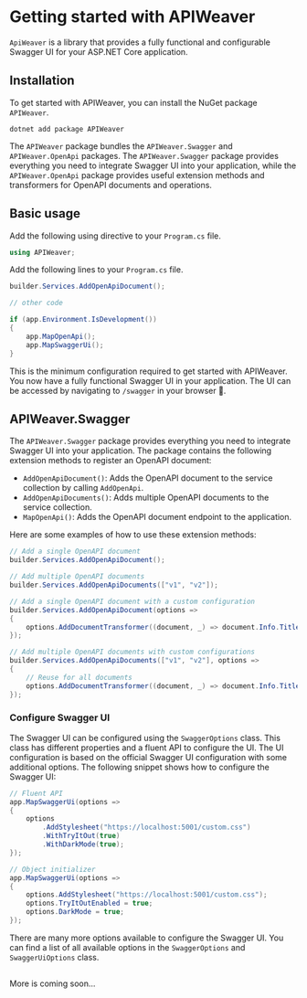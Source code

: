 # Getting started with APIWeaver

`ApiWeaver` is a library that provides a fully functional and configurable Swagger UI for your ASP.NET Core application.

## Installation

To get started with APIWeaver, you can install the NuGet package `APIWeaver`.

```shell
dotnet add package APIWeaver
```

The `APIWeaver` package bundles the `APIWeaver.Swagger` and `APIWeaver.OpenApi` packages. The `APIWeaver.Swagger` package provides everything you need to integrate Swagger UI into your application, while the `APIWeaver.OpenApi` package provides useful extension methods and transformers for OpenAPI documents and operations.

## Basic usage

Add the following using directive to your `Program.cs` file.

```csharp
using APIWeaver;
```

Add the following lines to your `Program.cs` file.

```csharp
builder.Services.AddOpenApiDocument();

// other code

if (app.Environment.IsDevelopment())
{
    app.MapOpenApi();
    app.MapSwaggerUi();
}
```

This is the minimum configuration required to get started with APIWeaver. You now have a fully functional Swagger UI in your application. The UI can be accessed by navigating to `/swagger` in your browser 🥳.

## APIWeaver.Swagger

The `APIWeaver.Swagger` package provides everything you need to integrate Swagger UI into your application. The package contains the following extension methods to register an OpenAPI document:

- `AddOpenApiDocument()`: Adds the OpenAPI document to the service collection by calling `AddOpenApi`.
- `AddOpenApiDocuments()`: Adds multiple OpenAPI documents to the service collection.
- `MapOpenApi()`: Adds the OpenAPI document endpoint to the application.

Here are some examples of how to use these extension methods:

```csharp
// Add a single OpenAPI document
builder.Services.AddOpenApiDocument();

// Add multiple OpenAPI documents
builder.Services.AddOpenApiDocuments(["v1", "v2"]);

// Add a single OpenAPI document with a custom configuration
builder.Services.AddOpenApiDocument(options =>
{
    options.AddDocumentTransformer((document, _) => document.Info.Title = "My API");
});

// Add multiple OpenAPI documents with custom configurations
builder.Services.AddOpenApiDocuments(["v1", "v2"], options =>
{
    // Reuse for all documents
    options.AddDocumentTransformer((document, _) => document.Info.Title = "My API");
});
```

### Configure Swagger UI

The Swagger UI can be configured using the `SwaggerOptions` class. This class has different properties and a fluent API to configure the UI. The UI configuration is based on the official Swagger UI configuration with some additional options. The following snippet shows how to configure the Swagger UI:

```csharp
// Fluent API
app.MapSwaggerUi(options =>
{
    options
        .AddStylesheet("https://localhost:5001/custom.css")
        .WithTryItOut(true)
        .WithDarkMode(true);
});

// Object initializer
app.MapSwaggerUi(options =>
{
    options.AddStylesheet("https://localhost:5001/custom.css");
    options.TryItOutEnabled = true;
    options.DarkMode = true;
});
```

There are many more options available to configure the Swagger UI. You can find a list of all available options in the `SwaggerOptions` and `SwaggerUiOptions` class.

## 











<!-- ## APIWeaver configuration

API Weaver is highly configurable and can be customized to fit your needs by using the `OpenApiOptions` class.  -->


<!-- ### Transformers

Transformers are a way to modify the generated OpenAPI segments like the document, operations, servers or schemes. There are three different ways how transformers can be added to the options:

```csharp
builder.Services.AddApiWeaver(options =>
{
    options.WithGeneratorOptions(generatorOptions =>
    {
        // 1. Add a transformer using a async function
        generatorOptions.OperationTransformers.Add(async context =>
        {
            var customService = context.ServiceProvider.GetRequiredService<ICustomService>();
            var operationId = await customService.GetOperationIdAsync(context.OpenApiOperation, context.CancellationToken);
            context.OpenApiOperation.OperationId = operationId;
        });

        // 2. Add a transformer using a sync function
        generatorOptions.DocumentTransformers.Add(context =>
        {
            context.OpenApiDocument.Info.Description = "Some additional description";
        });
        
        // 3. Add a transformer using a implementation of IServerTransformer
        generatorOptions.ServerTransformers.Add(new CustomServerTransformer());
    });
});
```

More is coming soon...

## Swagger UI configuration

The Swagger UI can be configured using the `SwaggerOptions` class. This class has different properties and a fluent API to configure the UI. The UI configuration is based on the official [Swagger UI configuration](https://github.com/swagger-api/swagger-ui/blob/master/docs/usage/configuration.md). The following snippet shows how to configure the Swagger UI:

```csharp
app.UseSwaggerUi(options =>
{
    options.Title = "Swagger UI";
    options.WithUiOptions(swaggerUiOptions =>
    {
        swaggerUiOptions.TryItOutEnabled = true;
        swaggerUiOptions.DisplayOperationId = true;
    });
    options.WithOAuth2Options(oAuth2Options => oAuth2Options.ClientSecret = "my-client-secret");
});
``` -->

More is coming soon...